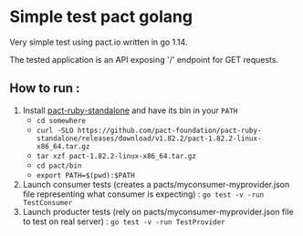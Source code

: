 # Simple test pact golang

Very simple test using pact.io written in go 1.14.

The tested application is an API exposing '/' endpoint for GET requests.

## How to run :

1. Install [pact-ruby-standalone](https://github.com/pact-foundation/pact-ruby-standalone/releases) and have its bin in your `PATH`
    - `cd somewhere`
    - `curl -SLO https://github.com/pact-foundation/pact-ruby-standalone/releases/download/v1.82.2/pact-1.82.2-linux-x86_64.tar.gz`
    - `tar xzf pact-1.82.2-linux-x86_64.tar.gz`
    - `cd pact/bin`
    - `export PATH=$(pwd):$PATH`
2. Launch consumer tests (creates a pacts/myconsumer-myprovider.json file representing what consumer is expecting) : `go test -v -run TestConsumer`
3. Launch producter tests (rely on pacts/myconsumer-myprovider.json file to test on real server) : `go test -v -run TestProvider`

